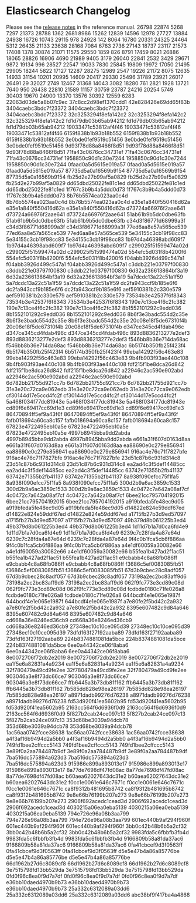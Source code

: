 # Elasticsearch Changelog

Please see the [release notes](https://www.elastic.co/guide/en/elasticsearch/reference/current/es-release-notes.html) in the reference manual.
26798
22874
5268
7297
21373
28788
1362
2681
8986
15262
12839
14596
12978
27727
13884
24938
16726
10743
29115
978
24928
142
8064
16780
20331
24325
24464
5312
26435
21133
23638
28168
7084
6763
2736
27143
18737
23117
21573
17408
1378
30874
21071
11575
29550
1859
826
8791
17459
8021
26886
18065
28826
16906
4690
21989
9405
3179
26040
22841
2532
3429
29671
9872
19134
996
28527
22547
19033
7830
25845
19809
19972
17050
21495
29905
18244
5822
17127
12287
28275
12989
2547
19226
21172
8075
12635
14933
31154
10201
20995
14609
20417
29330
25496
31789
23921
26017
26491
29
32027
2749
12467
31368
14043
3082
18280
761
2821
1928
13721
7640
950
26438
22810
21589
11157
30759
23787
24216
20254
5749
30403
19670
24900
13370
13576
30392
12559
6283
22063d03de5a8b07c9ec
37c8cc2d98ef1370cdd1
42e828426e69dd65f83b
3404caebc3bdc7f23372
3404caebc3bdc7f23372
3404caebc3bdc7f23372
32c3253294f8efa142c2
32c3253294f8efa142c2
32c3253294f8efa142c2
fd1d79db03b65ab94212
fd1d79db03b65ab94212
fd1d79db03b65ab94212
19033471c53812af4f46
19033471c53812af4f46
19033471c53812af4f46
6159f838b1b93b18b552
6159f838b1b93b18b552
6159f838b1b93b18b552
3e0bde0fef9519c51456
3e0bde0fef9519c51456
3e0bde0fef9519c51456
9d93f78d88a8466f8d51
9d93f78d88a8466f8d51
9d93f78d88a8466f8d51
71fa43c0676cc34731ef
71fa43c0676cc34731ef
71fa43c0676cc34731ef
1958850c90d1c30e7244
1958850c90d1c30e7244
1958850c90d1c30e7244
0faad0a5d5615e019a57
0faad0a5d5615e019a57
0faad0a5d5615e019a57
87735d5a0a16569b9154
87735d5a0a16569b9154
87735d5a0a16569b9154
fb25d2e27b99af5a0829
fb25d2e27b99af5a0829
fb25d2e27b99af5a0829
dd65dbd25022fe81c1ed
dd65dbd25022fe81c1ed
dd65dbd25022fe81c1ed
1f767c3b9b4a5ddd0d73
1f767c3b9b4a5ddd0d73
1f767c3b9b4a5ddd0d73
8b76b5574ea023aa0c4d
8b76b5574ea023aa0c4d
8b76b5574ea023aa0c4d
e35e1a840f550416d62a
e35e1a840f550416d62a
e35e1a840f550416d62a
d73724a66976f2aae641
d73724a66976f2aae641
d73724a66976f2aae641
51ab61b9b5dc0dbe63fb
51ab61b9b5dc0dbe63fb
51ab61b9b5dc0dbe63fb
c34d3f86771d68999a3f
c34d3f86771d68999a3f
c34d3f86771d68999a3f
77ed6aa8e57a565ce539
77ed6aa8e57a565ce539
77ed6aa8e57a565ce539
5e34155c3cb19f98cc83
5e34155c3cb19f98cc83
5e34155c3cb19f98cc83
1b97d4a46398abd609f7
1b97d4a46398abd609f7
1b97d4a46398abd609f7
c299025f51599474a02d
c299025f51599474a02d
c299025f51599474a02d
554efc5d031f8b4200f6
554efc5d031f8b4200f6
554efc5d031f8b4200f6
f04abb3926d499c547a1
f04abb3926d499c547a1
f04abb3926d499c547a1
c3ddb221e03797f00830
c3ddb221e03797f00830
c3ddb221e03797f00830
6d32a236613864bf3a19
6d32a236613864bf3a19
6d32a236613864bf3a19
5a7dcdc13a22c51a1f59
5a7dcdc13a22c51a1f59
5a7dcdc13a22c51a1f59
dc2fa943ccf9b185e6f6
dc2fa943ccf9b185e6f6
dc2fa943ccf9b185e6f6
aef5910381b2c330e579
aef5910381b2c330e579
aef5910381b2c330e579
73534b3e42537f6f8343
73534b3e42537f6f8343
73534b3e42537f6f8343
190e7c13ce4f6c2fc382
190e7c13ce4f6c2fc382
190e7c13ce4f6c2fc382
8b1552101292c9edd036
8b1552101292c9edd036
8b1552101292c9edd036
8b6f3e3badc554d2c35e
8b6f3e3badc554d2c35e
8b6f3e3badc554d2c35e
20c08e18f5de67310f4b
20c08e18f5de67310f4b
20c08e18f5de67310f4b
d347ce345cd4fdab496c
d347ce345cd4fdab496c
d347ce345cd4fdab496c
893d8836213277e2def3
893d8836213277e2def3
893d8836213277e2def3
f546bb8b36e714da68ac
f546bb8b36e714da68ac
f546bb8b36e714da68ac
6b5174b350fb25f423f4
6b5174b350fb25f423f4
6b5174b350fb25f423f4
99eba14292f56c463e83
99eba14292f56c463e83
99eba14292f56c463e83
9b4fb903f93ae440c108
9b4fb903f93ae440c108
9b4fb903f93ae440c108
fdf215f1be8dca26d842
fdf215f1be8dca26d842
fdf215f1be8dca26d842
a22946c2ac590e902abd
a22946c2ac590e902abd
a22946c2ac590e902abd
6d782bb21755d921cc7b
6d782bb21755d921cc7b
6d782bb21755d921cc7b
31e3e20c72ca9e062edb
31e3e20c72ca9e062edb
31e3e20c72ca9e062edb
cf30144d17e5ccd4fc2f
cf30144d17e5ccd4fc2f
cf30144d17e5ccd4fc2f
5a468f034f77dc81943e
5a468f034f77dc81943e
5a468f034f77dc81943e
cd89f6e69417cc69d1e3
cd89f6e69417cc69d1e3
cd89f6e69417cc69d1e3
86470894ff5ef9a43f6f
86470894ff5ef9a43f6f
86470894ff5ef9a43f6f
fafb018694a60ca8c157
fafb018694a60ca8c157
fafb018694a60ca8c157
67823e4722495eb10a5e
67823e4722495eb10a5e
67823e4722495eb10a5e
4997b8945bba9dd2abda
4997b8945bba9dd2abda
4997b8945bba9dd2abda
e661a31f607d0163d8aa
e661a31f607d0163d8aa
e661a31f607d0163d8aa
ea88690e0c279e856941
ea88690e0c279e856941
ea88690e0c279e856941
916ac4e76c71f7827bfe
916ac4e76c71f7827bfe
916ac4e76c71f7827bfe
23d51c87b6c931d314c8
23d51c87b6c931d314c8
23d51c87b6c931d314c8
ea2ad4c3f5def14485cc
ea2ad4c3f5def14485cc
ea2ad4c3f5def14485cc
63742e71355b2fb41137
63742e71355b2fb41137
63742e71355b2fb41137
8a938f090efcc75f1fa5
8a938f090efcc75f1fa5
8a938f090efcc75f1fa5
300d2b9a6ac3859c1533
300d2b9a6ac3859c1533
300d2b9a6ac3859c1533
4c0472c7a642a08af7cf
4c0472c7a642a08af7cf
4c0472c7a642a08af7cf
6bee21cc795704192015
6bee21cc795704192015
6bee21cc795704192015
a919bfeda5fe48ec9d05
a919bfeda5fe48ec9d05
a919bfeda5fe48ec9d05
d14822e824e59ddf67ed
d14822e824e59ddf67ed
d14822e824e59ddf67ed
a1715fb27b3d9ed57097
a1715fb27b3d9ed57097
a1715fb27b3d9ed57097
49b379d8b061225b3ed4
49b379d8b061225b3ed4
49b379d8b061225b3ed4
1d11d7b1a7d0ca6fd4e9
1d11d7b1a7d0ca6fd4e9
1d11d7b1a7d0ca6fd4e9
6239c7c28fda4a87e64d
6239c7c28fda4a87e64d
6239c7c28fda4a87e64d
9f4c0b1fca5cb6f886aa
9f4c0b1fca5cb6f886aa
9f4c0b1fca5cb6f886aa
a4e1df60059a30082e66
a4e1df60059a30082e66
a4e1df60059a30082e66
b55fea1b427ad2f1ac51
b55fea1b427ad2f1ac51
b55fea1b427ad2f1ac51
e9cbabb4c8a68fb086ff
e9cbabb4c8a68fb086ff
e9cbabb4c8a68fb086ff
f3686c5ef0083085fb51
f3686c5ef0083085fb51
f3686c5ef0083085fb51
67d3b9cbec28c8adf057
67d3b9cbec28c8adf057
67d3b9cbec28c8adf057
73198a2ec2bc83aff9d6
73198a2ec2bc83aff9d6
73198a2ec2bc83aff9d6
062f9fc773e3cd89c08d
062f9fc773e3cd89c08d
062f9fc773e3cd89c08d
fcdbde0180c71fe026a8
fcdbde0180c71fe026a8
fcdbde0180c71fe026a8
644bcdf4e1e065e1987f
644bcdf4e1e065e1987f
644bcdf4e1e065e1987f
a7e80fe2f5bd42c2a932
a7e80fe2f5bd42c2a932
a7e80fe2f5bd42c2a932
8395e607482c9d84a646
8395e607482c9d84a646
8395e607482c9d84a646
cd668a36e8246ed36cb9
cd668a36e8246ed36cb9
cd668a36e8246ed36cb9
27348ec10c10ce095d39
27348ec10c10ce095d39
27348ec10c10ce095d39
73dfd163f27192aaba89
73dfd163f27192aaba89
73dfd163f27192aaba89
224b8374881081da5bce
224b8374881081da5bce
224b8374881081da5bce
6ee0a44342ce06f8aba6
6ee0a44342ce06f8aba6
6ee0a44342ce06f8aba6
8e0072706f72db2e2019
8e0072706f72db2e2019
8e0072706f72db2e2019
ea1f5e6a82831a4a9234
ea1f5e6a82831a4a9234
ea1f5e6a82831a4a9234
32f780479a49cd9fe2ee
32f780479a49cd9fe2ee
32f780479a49cd9fe2ee
903046a3e8f73dc66ce7
903046a3e8f73dc66ce7
903046a3e8f73dc66ce7
ffb6445a3b73db81f162
ffb6445a3b73db81f162
ffb6445a3b73db81f162
7b585dd828e98ea26197
7b585dd828e98ea26197
7b585dd828e98ea26197
a8971dadb99276d76238
a8971dadb99276d76238
a8971dadb99276d76238
fd53d920f41ea5602b95
fd53d920f41ea5602b95
fd53d920f41ea5602b95
2163cc564f6d6936f0d9
2163cc564f6d6936f0d9
2163cc564f6d6936f0d9
5f827b2cab24ce097c13
5f827b2cab24ce097c13
5f827b2cab24ce097c13
353d68be3039a94dcb78
353d68be3039a94dcb78
353d68be3039a94dcb78
1ac56aa0742fcce38638
1ac56aa0742fcce38638
1ac56aa0742fcce38638
a4f3af16b9494d2a5bb0
a4f3af16b9494d2a5bb0
a4f3af16b9494d2a5bb0
749fd1bee2cffccc5143
749fd1bee2cffccc5143
749fd1bee2cffccc5143
3e89f0a2aa784487b9df
3e89f0a2aa784487b9df
3e89f0a2aa784487b9df
7ba516dc575894a623d3
7ba516dc575894a623d3
7ba516dc575894a623d3
915986e899a893013e17
915986e899a893013e17
915986e899a893013e17
8a77de7698df47fd08ac
8a77de7698df47fd08ac
8a77de7698df47fd08ac
b60aea62027643dc31e2
b60aea62027643dc31e2
b60aea62027643dc31e2
f0cc1e0061e646c7671c
f0cc1e0061e646c7671c
f0cc1e0061e646c7671c
ca8f9312b481695b8742
ca8f9312b481695b8742
ca8f9312b481695b8742
9e8e66b76199b207e273
9e8e66b76199b207e273
9e8e66b76199b207e273
2906f692acedc1cead3d
2906f692acedc1cead3d
2906f692acedc1cead3d
4030215a06ea0eba5139
4030215a06ea0eba5139
4030215a06ea0eba5139
794e726e96a08b3aa799
794e726e96a08b3aa799
794e726e96a08b3aa799
601ec440b9af294f960f
601ec440b9af294f960f
601ec440b9af294f960f
3bb0c42b48b6b5a2cf32
3bb0c42b48b6b5a2cf32
3bb0c42b48b6b5a2cf32
9983fda5c6fbbfb3fb4d
9983fda5c6fbbfb3fb4d
9983fda5c6fbbfb3fb4d
9166809b58a81da37ac6
9166809b58a81da37ac6
9166809b58a81da37ac6
0fa41cbcef9d3f0563ff
0fa41cbcef9d3f0563ff
0fa41cbcef9d3f0563ff
d5e5e47b4a86a85776be
d5e5e47b4a86a85776be
d5e5e47b4a86a85776be
66d1962b27d6c8089cf8
66d1962b27d6c8089cf8
66d1962b27d6c8089cf8
3e7515798fd13bb529da
3e7515798fd13bb529da
3e7515798fd13bb529da
0fd0f96c8ea0f9d7a7df
0fd0f96c8ea0f9d7a7df
0fd0f96c8ea0f9d7a7df
e36bb10daed4970b9b73
e36bb10daed4970b9b73
e36bb10daed4970b9b73
25a332c6312089a03dd6
25a332c6312089a03dd6
25a332c6312089a03dd6
abc38bf9f417ba4a4868
